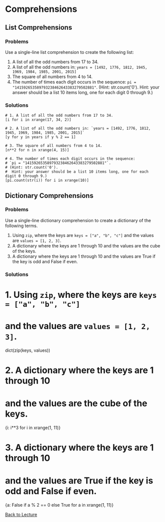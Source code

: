 # Comprehensions

## List Comprehensions

### Problems

Use a single-line list comprehension to create the following list:

1. A list of all the odd numbers from 17 to 34.
2. A list of all the odd numbers in: `years = [1492, 1776, 1812, 1945, 1969, 1984, 1985, 2001, 2015]`
3. The square of all numbers from 4 to 14.
4. The number of times each digit occurs in the sequence: `pi = "141592653589793238462643383279502881"`. (Hint: str.count('0'). Hint: your answer should be a list 10 items long, one for each digit 0 through 9.)

### Solutions

    # 1. A list of all the odd numbers from 17 to 34.
    [i for i in xrange(17, 34, 2)]
    
    # 2. A list of all the odd numbers in: `years = [1492, 1776, 1812, 1945, 1969, 1984, 1985, 2001, 2015]`
    [y for y in years if y % 2 == 1]
    
    # 3. The square of all numbers from 4 to 14.
    [n**2 for n in xrange(4, 15)]
    
    # 4. The number of times each digit occurs in the sequence:
    # `pi = "141592653589793238462643383279502881"`.
    # (Hint: str.count('0').
    #  Hint: your answer should be a list 10 items long, one for each digit 0 through 9.)
    [pi.count(str(i)) for i in xrange(10)]

## Dictionary Comprehensions

### Problems

Use a single-line dictionary comprehension to create a dictionary of the following terms.

1. Using `zip`, where the keys are `keys = ["a", "b", "c"]` and the values are `values = [1, 2, 3]`.
2. A dictionary where the keys are 1 through 10 and the values are the cube of the keys.
3. A dictionary where the keys are 1 through 10 and the values are True if the key is odd and False if even.

### Solutions

# 1. Using `zip`, where the keys are `keys = ["a", "b", "c"]`
#    and the values are `values = [1, 2, 3]`.
dict(zip(keys, values))

# 2. A dictionary where the keys are 1 through 10
#    and the values are the cube of the keys.
{i: i**3 for i in xrange(1, 11)}

# 3. A dictionary where the keys are 1 through 10
#    and the values are True if the key is odd and False if even.
{a: False if a % 2 == 0 else True for a in xrange(1, 11)}


[Back to Lecture](lecture_05.md)
